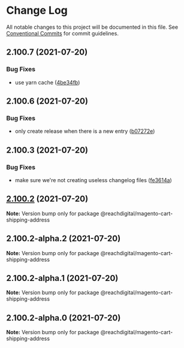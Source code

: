 # Change Log

All notable changes to this project will be documented in this file.
See [Conventional Commits](https://conventionalcommits.org) for commit guidelines.

## 2.100.7 (2021-07-20)


### Bug Fixes

* use yarn cache ([4be34fb](https://github.com/ho-nl/m2-pwa/commit/4be34fbb56cf528ba346de0cbe2c32d102b9960b))





## 2.100.6 (2021-07-20)


### Bug Fixes

* only create release when there is a new entry ([b07272e](https://github.com/ho-nl/m2-pwa/commit/b07272e4e74ee0bec3677e35ce3ee7e02231971a))





## 2.100.3 (2021-07-20)


### Bug Fixes

* make sure we're not creating useless changelog files ([fe3614a](https://github.com/ho-nl/m2-pwa/commit/fe3614a8480c7f1c68d673da2bb84805112a6643))





## [2.100.2](https://github.com/ho-nl/m2-pwa/compare/@reachdigital/magento-cart-shipping-address@2.100.2-alpha.2...@reachdigital/magento-cart-shipping-address@2.100.2) (2021-07-20)

**Note:** Version bump only for package @reachdigital/magento-cart-shipping-address





## 2.100.2-alpha.2 (2021-07-20)

**Note:** Version bump only for package @reachdigital/magento-cart-shipping-address





## 2.100.2-alpha.1 (2021-07-20)

**Note:** Version bump only for package @reachdigital/magento-cart-shipping-address





## 2.100.2-alpha.0 (2021-07-20)

**Note:** Version bump only for package @reachdigital/magento-cart-shipping-address
